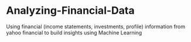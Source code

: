 # Analyzing-Financial-Data

Using financial (income statements, investments, profile) information from yahoo financial to build insights using Machine Learning
